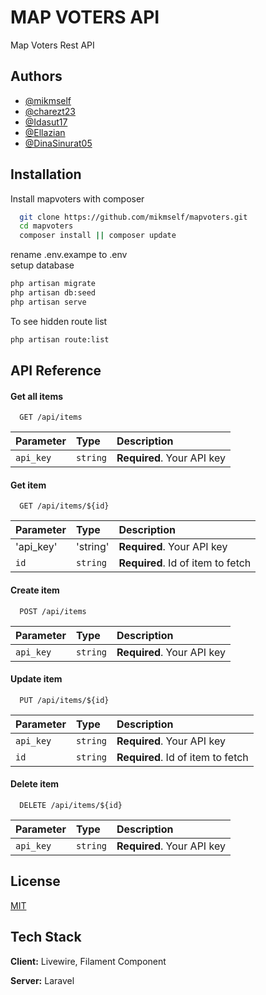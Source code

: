 
# MAP VOTERS API

Map Voters Rest API


## Authors

- [@mikmself](https://www.github.com/mikmself)
- [@charezt23](https://www.github.com/charezt23)
- [@Idasut17](https://www.github.com/Idasut17)
- [@Ellazian](https://www.github.com/Ellazian)
- [@DinaSinurat05](https://www.github.com/DinaSinurat05)

## Installation

Install mapvoters with composer

```bash
  git clone https://github.com/mikmself/mapvoters.git
  cd mapvoters
  composer install || composer update
```
rename .env.exampe to .env  
setup database
```bash
php artisan migrate
php artisan db:seed
php artisan serve
```
To see hidden route list
```bash
php artisan route:list
```


## API Reference

#### Get all items

```http
  GET /api/items
```

| Parameter | Type     | Description                |
| :-------- | :------- | :------------------------- |
| `api_key` | `string` | **Required**. Your API key |

#### Get item

```http
  GET /api/items/${id}
```

| Parameter | Type     | Description                       |
| :-------- | :------- | :-------------------------------- |
| 'api_key' | 'string' | **Required**. Your API key        |
| `id`       | `string` | **Required**. Id of item to fetch|

#### Create item

```http
  POST /api/items
```

| Parameter | Type     | Description                       |
| :-------- | :------- | :-------------------------------- |
| `api_key`      | `string` | **Required**. Your API key |

#### Update item

```http
  PUT /api/items/${id}
```

| Parameter | Type     | Description                       |
| :-------- | :------- | :-------------------------------- |
| `api_key`      | `string` | **Required**. Your API key |
| `id`       | `string` | **Required**. Id of item to fetch|

#### Delete item

```http
  DELETE /api/items/${id}
```

| Parameter | Type     | Description                       |
| :-------- | :------- | :-------------------------------- |
| `api_key`      | `string` | **Required**. Your API key |





## License

[MIT](https://choosealicense.com/licenses/mit/)


## Tech Stack

**Client:** Livewire, Filament Component

**Server:** Laravel

